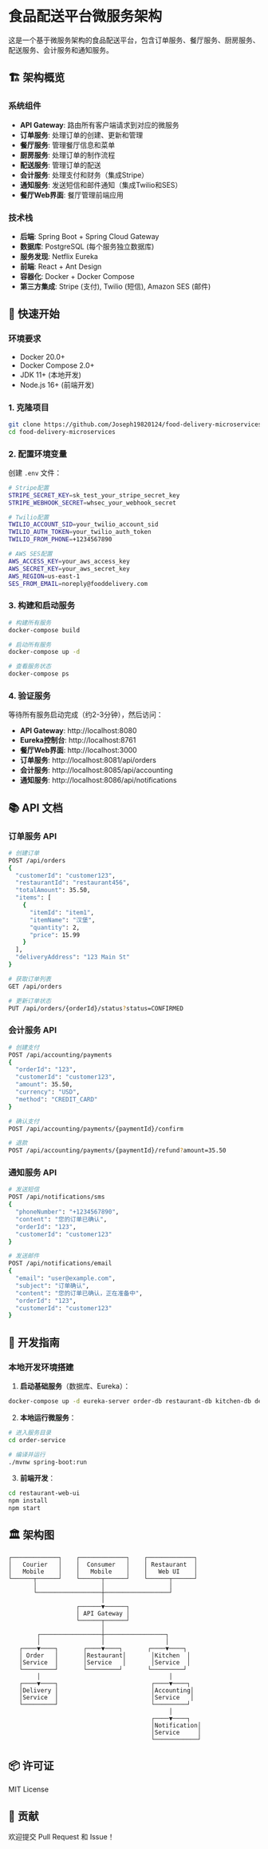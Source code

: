 # 食品配送平台微服务架构

这是一个基于微服务架构的食品配送平台，包含订单服务、餐厅服务、厨房服务、配送服务、会计服务和通知服务。

## 🏗️ 架构概览

### 系统组件
- **API Gateway**: 路由所有客户端请求到对应的微服务
- **订单服务**: 处理订单的创建、更新和管理
- **餐厅服务**: 管理餐厅信息和菜单
- **厨房服务**: 处理订单的制作流程
- **配送服务**: 管理订单的配送
- **会计服务**: 处理支付和财务（集成Stripe）
- **通知服务**: 发送短信和邮件通知（集成Twilio和SES）
- **餐厅Web界面**: 餐厅管理前端应用

### 技术栈
- **后端**: Spring Boot + Spring Cloud Gateway
- **数据库**: PostgreSQL (每个服务独立数据库)
- **服务发现**: Netflix Eureka
- **前端**: React + Ant Design
- **容器化**: Docker + Docker Compose
- **第三方集成**: Stripe (支付), Twilio (短信), Amazon SES (邮件)

## 🚀 快速开始

### 环境要求
- Docker 20.0+
- Docker Compose 2.0+
- JDK 11+ (本地开发)
- Node.js 16+ (前端开发)

### 1. 克隆项目
```bash
git clone https://github.com/Joseph19820124/food-delivery-microservices.git
cd food-delivery-microservices
```

### 2. 配置环境变量
创建 `.env` 文件：
```bash
# Stripe配置
STRIPE_SECRET_KEY=sk_test_your_stripe_secret_key
STRIPE_WEBHOOK_SECRET=whsec_your_webhook_secret

# Twilio配置
TWILIO_ACCOUNT_SID=your_twilio_account_sid
TWILIO_AUTH_TOKEN=your_twilio_auth_token
TWILIO_FROM_PHONE=+1234567890

# AWS SES配置
AWS_ACCESS_KEY=your_aws_access_key
AWS_SECRET_KEY=your_aws_secret_key
AWS_REGION=us-east-1
SES_FROM_EMAIL=noreply@fooddelivery.com
```

### 3. 构建和启动服务
```bash
# 构建所有服务
docker-compose build

# 启动所有服务
docker-compose up -d

# 查看服务状态
docker-compose ps
```

### 4. 验证服务
等待所有服务启动完成（约2-3分钟），然后访问：

- **API Gateway**: http://localhost:8080
- **Eureka控制台**: http://localhost:8761
- **餐厅Web界面**: http://localhost:3000
- **订单服务**: http://localhost:8081/api/orders
- **会计服务**: http://localhost:8085/api/accounting
- **通知服务**: http://localhost:8086/api/notifications

## 📚 API 文档

### 订单服务 API
```bash
# 创建订单
POST /api/orders
{
  "customerId": "customer123",
  "restaurantId": "restaurant456",
  "totalAmount": 35.50,
  "items": [
    {
      "itemId": "item1",
      "itemName": "汉堡",
      "quantity": 2,
      "price": 15.99
    }
  ],
  "deliveryAddress": "123 Main St"
}

# 获取订单列表
GET /api/orders

# 更新订单状态
PUT /api/orders/{orderId}/status?status=CONFIRMED
```

### 会计服务 API
```bash
# 创建支付
POST /api/accounting/payments
{
  "orderId": "123",
  "customerId": "customer123",
  "amount": 35.50,
  "currency": "USD",
  "method": "CREDIT_CARD"
}

# 确认支付
POST /api/accounting/payments/{paymentId}/confirm

# 退款
POST /api/accounting/payments/{paymentId}/refund?amount=35.50
```

### 通知服务 API
```bash
# 发送短信
POST /api/notifications/sms
{
  "phoneNumber": "+1234567890",
  "content": "您的订单已确认",
  "orderId": "123",
  "customerId": "customer123"
}

# 发送邮件
POST /api/notifications/email
{
  "email": "user@example.com",
  "subject": "订单确认",
  "content": "您的订单已确认，正在准备中",
  "orderId": "123",
  "customerId": "customer123"
}
```

## 🔧 开发指南

### 本地开发环境搭建

1. **启动基础服务**（数据库、Eureka）：
```bash
docker-compose up -d eureka-server order-db restaurant-db kitchen-db delivery-db accounting-db notification-db
```

2. **本地运行微服务**：
```bash
# 进入服务目录
cd order-service

# 编译并运行
./mvnw spring-boot:run
```

3. **前端开发**：
```bash
cd restaurant-web-ui
npm install
npm start
```

## 🏛️ 架构图

```
┌─────────────┐    ┌─────────────┐    ┌─────────────┐
│   Courier   │    │  Consumer   │    │ Restaurant  │
│   Mobile    │    │   Mobile    │    │   Web UI    │
└──────┬──────┘    └──────┬──────┘    └──────┬──────┘
       │                  │                  │
       └──────────────────┼──────────────────┘
                          │
                   ┌──────▼──────┐
                   │ API Gateway │
                   └──────┬──────┘
                          │
        ┌─────────────────┼─────────────────┐
        │                 │                 │
   ┌────▼────┐       ┌────▼────┐       ┌────▼────┐
   │ Order   │       │Restaurant│       │Kitchen  │
   │Service  │       │Service   │       │Service  │
   └─────────┘       └─────────┘       └─────────┘
        │                                    │
   ┌────▼────┐                          ┌────▼────┐
   │Delivery │                          │Accounting│
   │Service  │                          │Service   │
   └─────────┘                          └─────────┘
                                             │
                                        ┌────▼────┐
                                        │Notification│
                                        │Service     │
                                        └────────────┘
```

## 📦 许可证

MIT License

## 🤝 贡献

欢迎提交 Pull Request 和 Issue！